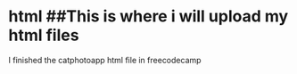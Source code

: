 # html ##This is where i will upload my html files
I finished the catphotoapp html file in freecodecamp
